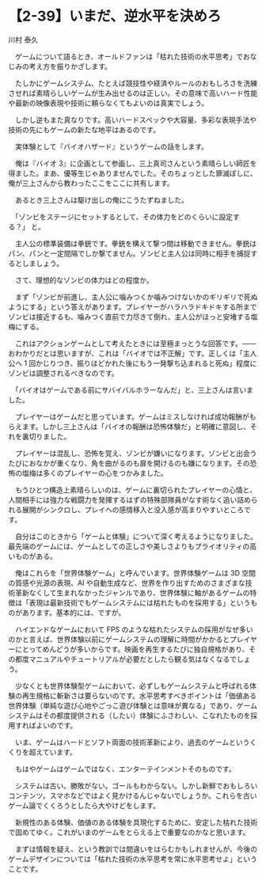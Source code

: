 # 【2-39】いまだ、逆水平を決めろ

<div class="author">川村 泰久</div>

　ゲームについて語るとき、オールドファンは「枯れた技術の水平思考」でおなじみの考え方を振りかざします。

　たしかにゲームシステム、たとえば競技性や経済やルールのおもしろさを洗練させれば素晴らしいゲームが生み出せるのは正しい。その意味で高いハード性能や最新の映像表現や技術に頼らなくてもよいのは真実でしょう。

　しかし逆もまた真なりです。高いハードスペックや大容量、多彩な表現手法や技術の先にもゲームの新たな地平はあるのです。

　実体験として『バイオハザード』というゲームの話をします。

　俺は『バイオ 3』に企画として参画し、三上真司さんという素晴らしい師匠を得ました。まあ、優等生じゃありませんでした。そのちょっとした罪滅ぼしに、俺が三上さんから教わったここをここに共有します。

　あるとき三上さんは駆け出しの俺にこうたずねました。

　「ゾンビをステージにセットするとして、その体力をどのくらいに設定する？」 と。

　主人公の標準装備は拳銃です。拳銃を構えて撃つ間は移動できません。拳銃はパン、パンと一定間隔でしか撃てません。ゾンビと主人公は同時に相手を捕捉するとしましょう。

　さて、理想的なゾンビの体力はどの程度か。

　まず「ゾンビが前進し、主人公に噛みつくか噛みつけないかのギリギリで死ぬようにする」という答えがあります。プレイヤーがハラハラドキドキする所までゾンビは接近するも、噛みつく直前で力尽きて倒れ、主人公がほっと安堵する塩梅にする。

　これはアクションゲームとして考えたときには至極まっとうな回答です。――おわかりだとは思いますが、これは「バイオでは不正解」です。正しくは「主人公へ 1 回かじりつき、振りほどかれた後にもう一発撃ち込まれると死ぬ」程度にゾンビは調整されるべきなのです。

　「バイオはゲームである前にサバイバルホラーなんだ」と、三上さんは言いました。

　プレイヤーはゲームだと思っています。ゲームはミスしなければ成功報酬がもらえます。しかし三上さんは「バイオの報酬は恐怖体験だ」と明確に意図し、それを裏切りました。

　プレイヤーは混乱し、恐怖を覚え、ゾンビが嫌いになります。ゾンビと出会うたびにおなかが重くなり、角を曲がるのも扉を開けるのも嫌になります。その恐怖の塩梅は多くのプレイヤーの心をつかみました。

　もうひとつ構造上素晴らしいのは、ゲームに裏切られたプレイヤーの心情と、人間相手には強力な戦闘力を発揮するはずの特殊部隊員がなす術なく追い詰められる展開がシンクロし、プレイへの感情移入と没入感が高まりやすいところです。

　自分はこのときから「ゲームと体験」について深く考えるようになりました。最先端のゲームには、ゲームとしての正しさや美しさよりもプライオリティの高いものがある。

　俺はこれらを「世界体験ゲーム」と呼んでいます。世界体験ゲームは 3D 空間の質感や光源の表現、AI や自動生成など、世界を作り出すためのさまざまな技術革新なくして生まれなかったジャンルであり、世界体験に軸があるゲームの特徴は「表現は最新技術でもゲームシステムには枯れたものを採用する」というものがあります。基本的には、ですが。

　ハイエンドなゲームにおいて FPS のような枯れたシステムの採用がなぜ多いのかと言えば、世界体験以前にゲームシステムの理解に時間がかかるとプレイヤーにとってめんどうが多いからです。映画を再生するたびに独自規格があり、その都度マニュアルやチュートリアルが必要だとしたら観る気はなくなるでしょう。

　少なくとも世界体験型ゲームにおいて、必ずしもゲームシステムと呼ばれる体験の再生規格に斬新さは要らないのです。水平思考すべきポイントは「価値ある世界体験（単純な遊び心地やごっこ遊び体験とは意味が異なる」であり、ゲームシステムはその都度提供される（したい）体験にふさわしい、こなれたものを採用すればよいのです。

　いま、ゲームはハードとソフト両面の技術革新により、過去のゲームというくくりを超えています。

　もはやゲームはゲームではなく、エンターテインメントそのものです。

　システムは古い。勝敗がない。ゴールもわからない。しかし新鮮でおもしろいコンテンツ。スマホなどではよく見かけるんじゃないでしょうか。これらを古いゲーム論でくくろうとしたら大やけどをします。

　新規性のある体験、価値のある体験を具現化するために、安定した枯れた技術で固めてゆく。これがいまのゲームをとらえる上で重要なのかなと思います。

　まずは情報を疑え、という教訓では間違いをはらむかもしれませんが、今後のゲームデザインについては「枯れた技術の水平思考を常に水平思考せよ」ということです。
